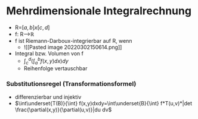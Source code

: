 # Mehrdimensionale Integralrechnung
+ R=$[a,b]x[c,d]$
+ f: R-->ℝ
+ f ist Riemann-Darboux-integrierbar auf R, wenn
	+ ![[Pasted image 20220302150614.png]]
+ Integral bzw. Volumen von f
	+ $\int^d_c (\int^b_a f(x,y)dx)dy$
	+ Reihenfolge vertauschbar
	
### Substitutionsregel (Transformationsformel)
+ differenzierbar und injektiv
+ $\int\underset{T(B)}{\int} f(x,y)dxdy=\int\underset{B}{\int} f*T(u,v)*|det \frac{\partial(x,y)}{\partial(u,v)}|du dv$